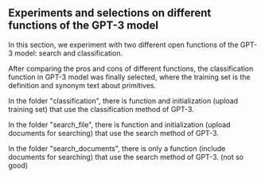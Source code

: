 ## Experiments and selections on different functions of the GPT-3 model

In this section, we experiment with two different open functions of the GPT-3 model: search and classification. 

After comparing the pros and cons of different functions, the classification function in GPT-3 model was finally selected, where the training set is the definition and synonym text about primitives. 

In the folder "classification", there is function and initialization (upload training set) that use the classification method of GPT-3. 

In the folder "search_file", there is function and initialization (upload documents for searching) that use the search method of GPT-3. 

In the folder "search_documents", there is only a function (include documents for searching) that use the search method of GPT-3. (not so good)
